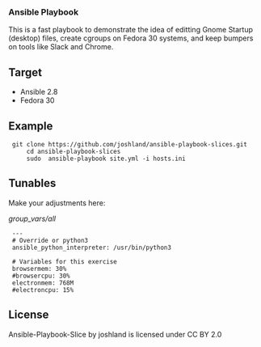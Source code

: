 ### Ansible Playbook

This is a fast playbook to demonstrate the idea of editting Gnome Startup (desktop) files, create cgroups on Fedora 30 systems, and keep bumpers on tools like Slack and Chrome.

## Target

 - Ansible 2.8
 - Fedora 30

## Example

     git clone https://github.com/joshland/ansible-playbook-slices.git
		 cd ansible-playbook-slices
		 sudo  ansible-playbook site.yml -i hosts.ini

## Tunables

Make your adjustments here: 

*group_vars/all*

     ---
     # Override or python3
     ansible_python_interpreter: /usr/bin/python3
     
     # Variables for this exercise
     browsermem: 30%
     #browsercpu: 30%
     electronmem: 768M
     #electroncpu: 15%

## License

Ansible-Playbook-Slice by joshland is licensed under CC BY 2.0
